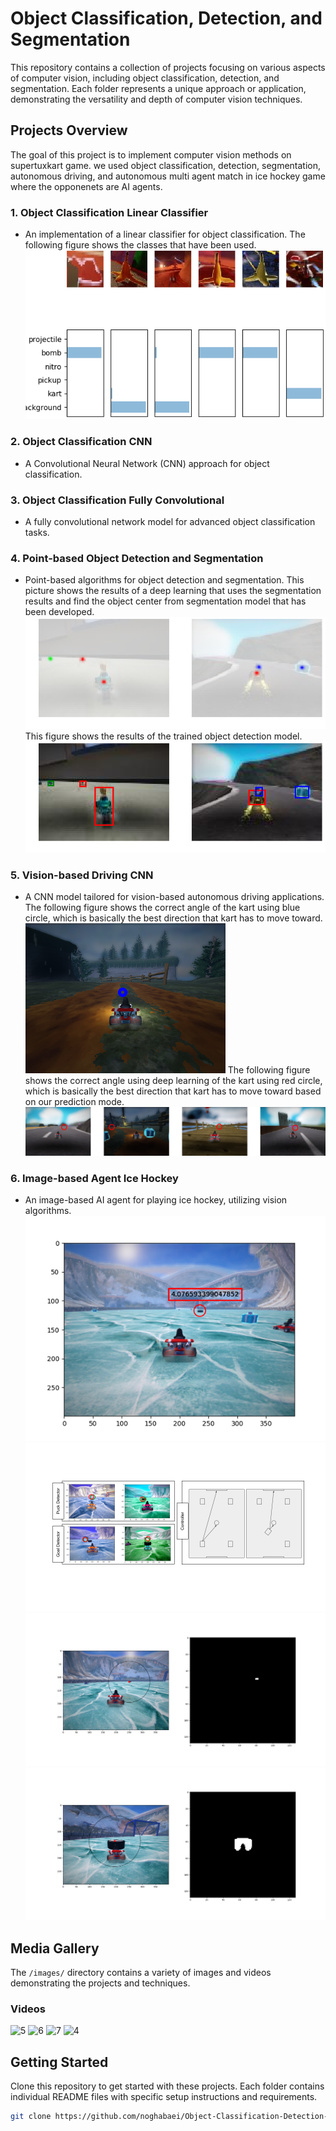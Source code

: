 # Object Classification, Detection, and Segmentation

This repository contains a collection of projects focusing on various aspects of computer vision, including object classification, detection, and segmentation. Each folder represents a unique approach or application, demonstrating the versatility and depth of computer vision techniques.

## Projects Overview
The goal of this project is to implement computer vision methods on supertuxkart game. we used object classification, detection, segmentation, autonomous driving, and autonomous multi agent match in ice hockey game where the opponenets are AI agents.

### 1. Object Classification Linear Classifier
- An implementation of a linear classifier for object classification.
  The following figure shows the classes that have been used.
  ![Visualization](/images/viz.png)

### 2. Object Classification CNN
- A Convolutional Neural Network (CNN) approach for object classification.


### 3. Object Classification Fully Convolutional
- A fully convolutional network model for advanced object classification tasks.


### 4. Point-based Object Detection and Segmentation
- Point-based algorithms for object detection and segmentation.
  This picture shows the results of a deep learning that uses the segmentation results and find the object center from segmentation model that has been developed.
  ![Heat](/images/heat.png)
  This figure shows the results of the trained object detection model.
  ![Box](/images/box.png)
  
### 5. Vision-based Driving CNN
- A CNN model tailored for vision-based autonomous driving applications.
  The following figure shows the correct angle of the kart using blue circle, which is basically the best direction that kart has to move toward.
  ![Controller](/images/controller.png)
  The following figure shows the correct angle using deep learning of the kart using red circle, which is basically the best direction that kart has to move toward based on our prediction mode.
  ![Data](/images/data.png)

### 6. Image-based Agent Ice Hockey
- An image-based AI agent for playing ice hockey, utilizing vision algorithms.
  ![Picture2](/images/Picture2.png)
  ![method](/images/2.png)
  ![Mask Output 1](/images/mask_output1.png)
  ![Mask Output 2](/images/mask_output2.png)

## Media Gallery

The `/images/` directory contains a variety of images and videos demonstrating the projects and techniques.


### Videos

![5](https://github.com/noghabaei/Object-Classification-Detection-and-Segmentation/assets/15921300/29ba3260-66e0-40d2-bddd-b58ad54645d4)
![6](https://github.com/noghabaei/Object-Classification-Detection-and-Segmentation/assets/15921300/acbb939e-9e29-448d-a802-fe9c9424950b)
![7](https://github.com/noghabaei/Object-Classification-Detection-and-Segmentation/assets/15921300/a31b341d-bee2-4840-9145-9c4a633bd25b)
![4](https://github.com/noghabaei/Object-Classification-Detection-and-Segmentation/assets/15921300/7e0a3a80-f8cc-46f0-9db6-9c0ba11c1ca8)

## Getting Started

Clone this repository to get started with these projects. Each folder contains individual README files with specific setup instructions and requirements.

```bash
git clone https://github.com/noghabaei/Object-Classification-Detection-and-Segmentation.git
